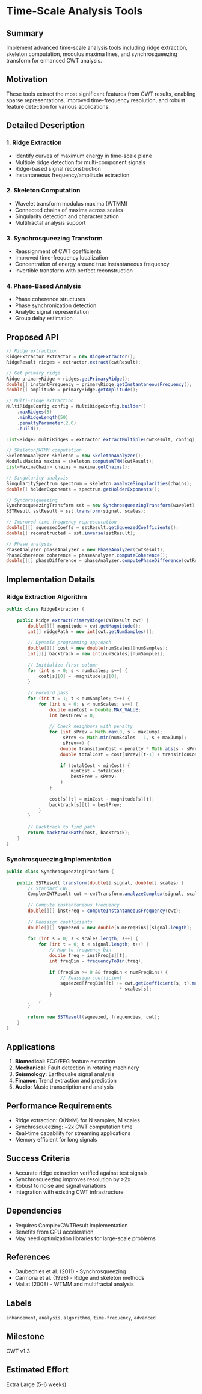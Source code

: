 # Time-Scale Analysis Tools

## Summary
Implement advanced time-scale analysis tools including ridge extraction, skeleton computation, modulus maxima lines, and synchrosqueezing transform for enhanced CWT analysis.

## Motivation
These tools extract the most significant features from CWT results, enabling sparse representations, improved time-frequency resolution, and robust feature detection for various applications.

## Detailed Description

### 1. Ridge Extraction
- Identify curves of maximum energy in time-scale plane
- Multiple ridge detection for multi-component signals
- Ridge-based signal reconstruction
- Instantaneous frequency/amplitude extraction

### 2. Skeleton Computation
- Wavelet transform modulus maxima (WTMM)
- Connected chains of maxima across scales
- Singularity detection and characterization
- Multifractal analysis support

### 3. Synchrosqueezing Transform
- Reassignment of CWT coefficients
- Improved time-frequency localization
- Concentration of energy around true instantaneous frequency
- Invertible transform with perfect reconstruction

### 4. Phase-Based Analysis
- Phase coherence structures
- Phase synchronization detection
- Analytic signal representation
- Group delay estimation

## Proposed API

```java
// Ridge extraction
RidgeExtractor extractor = new RidgeExtractor();
RidgeResult ridges = extractor.extract(cwtResult);

// Get primary ridge
Ridge primaryRidge = ridges.getPrimaryRidge();
double[] instantFrequency = primaryRidge.getInstantaneousFrequency();
double[] amplitude = primaryRidge.getAmplitude();

// Multi-ridge extraction
MultiRidgeConfig config = MultiRidgeConfig.builder()
    .maxRidges(5)
    .minRidgeLength(50)
    .penaltyParameter(2.0)
    .build();

List<Ridge> multiRidges = extractor.extractMultiple(cwtResult, config);

// Skeleton/WTMM computation
SkeletonAnalyzer skeleton = new SkeletonAnalyzer();
ModulusMaxima maxima = skeleton.computeWTMM(cwtResult);
List<MaximaChain> chains = maxima.getChains();

// Singularity analysis
SingularitySpectrum spectrum = skeleton.analyzeSingularities(chains);
double[] holderExponents = spectrum.getHolderExponents();

// Synchrosqueezing
SynchrosqueezingTransform sst = new SynchrosqueezingTransform(wavelet);
SSTResult sstResult = sst.transform(signal, scales);

// Improved time-frequency representation
double[][] squeezedCoeffs = sstResult.getSqueezedCoefficients();
double[] reconstructed = sst.inverse(sstResult);

// Phase analysis
PhaseAnalyzer phaseAnalyzer = new PhaseAnalyzer(cwtResult);
PhaseCoherence coherence = phaseAnalyzer.computeCoherence();
double[][] phaseDifference = phaseAnalyzer.computePhaseDifference(cwtResult2);
```

## Implementation Details

### Ridge Extraction Algorithm
```java
public class RidgeExtractor {
    
    public Ridge extractPrimaryRidge(CWTResult cwt) {
        double[][] magnitude = cwt.getMagnitude();
        int[] ridgePath = new int[cwt.getNumSamples()];
        
        // Dynamic programming approach
        double[][] cost = new double[numScales][numSamples];
        int[][] backtrack = new int[numScales][numSamples];
        
        // Initialize first column
        for (int s = 0; s < numScales; s++) {
            cost[s][0] = -magnitude[s][0];
        }
        
        // Forward pass
        for (int t = 1; t < numSamples; t++) {
            for (int s = 0; s < numScales; s++) {
                double minCost = Double.MAX_VALUE;
                int bestPrev = 0;
                
                // Check neighbors with penalty
                for (int sPrev = Math.max(0, s - maxJump); 
                     sPrev <= Math.min(numScales - 1, s + maxJump); 
                     sPrev++) {
                    double transitionCost = penalty * Math.abs(s - sPrev);
                    double totalCost = cost[sPrev][t-1] + transitionCost;
                    
                    if (totalCost < minCost) {
                        minCost = totalCost;
                        bestPrev = sPrev;
                    }
                }
                
                cost[s][t] = minCost - magnitude[s][t];
                backtrack[s][t] = bestPrev;
            }
        }
        
        // Backtrack to find path
        return backtrackPath(cost, backtrack);
    }
}
```

### Synchrosqueezing Implementation
```java
public class SynchrosqueezingTransform {
    
    public SSTResult transform(double[] signal, double[] scales) {
        // Standard CWT
        ComplexCWTResult cwt = cwtTransform.analyzeComplex(signal, scales);
        
        // Compute instantaneous frequency
        double[][] instFreq = computeInstantaneousFrequency(cwt);
        
        // Reassign coefficients
        double[][] squeezed = new double[numFreqBins][signal.length];
        
        for (int s = 0; s < scales.length; s++) {
            for (int t = 0; t < signal.length; t++) {
                // Map to frequency bin
                double freq = instFreq[s][t];
                int freqBin = frequencyToBin(freq);
                
                if (freqBin >= 0 && freqBin < numFreqBins) {
                    // Reassign coefficient
                    squeezed[freqBin][t] += cwt.getCoefficient(s, t).magnitude() 
                                          * scales[s];
                }
            }
        }
        
        return new SSTResult(squeezed, frequencies, cwt);
    }
}
```

## Applications

1. **Biomedical**: ECG/EEG feature extraction
2. **Mechanical**: Fault detection in rotating machinery
3. **Seismology**: Earthquake signal analysis
4. **Finance**: Trend extraction and prediction
5. **Audio**: Music transcription and analysis

## Performance Requirements
- Ridge extraction: O(N×M) for N samples, M scales
- Synchrosqueezing: ~2x CWT computation time
- Real-time capability for streaming applications
- Memory efficient for long signals

## Success Criteria
- Accurate ridge extraction verified against test signals
- Synchrosqueezing improves resolution by >2x
- Robust to noise and signal variations
- Integration with existing CWT infrastructure

## Dependencies
- Requires ComplexCWTResult implementation
- Benefits from GPU acceleration
- May need optimization libraries for large-scale problems

## References
- Daubechies et al. (2011) - Synchrosqueezing
- Carmona et al. (1998) - Ridge and skeleton methods
- Mallat (2008) - WTMM and multifractal analysis

## Labels
`enhancement`, `analysis`, `algorithms`, `time-frequency`, `advanced`

## Milestone
CWT v1.3

## Estimated Effort
Extra Large (5-6 weeks)
